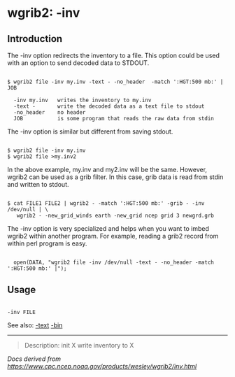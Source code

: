 # wgrib2: -inv

## Introduction

The -inv option redirects the inventory to
a file. This option could be used with an option to send decoded
data to STDOUT.

```

$ wgrib2 file -inv my.inv -text - -no_header  -match ':HGT:500 mb:' |  JOB

  -inv my.inv   writes the inventory to my.inv
  -text -       write the decoded data as a text file to stdout
  -no_header    no header
  JOB           is some program that reads the raw data from stdin

```

The -inv option is similar but different from saving
stdout.

```

$ wgrib2 file -inv my.inv
$ wgrib2 file >my.inv2

```

In the above example, my.inv and my2.inv will be the same. However,
wgrib2 can be used as a grib filter. In this case, grib data is read
from stdin and written to stdout.

```

$ cat FILE1 FILE2 | wgrib2 - -match ':HGT:500 mb:' -grib - -inv /dev/null | \
   wgrib2 - -new_grid_winds earth -new_grid ncep grid 3 newgrd.grb

```

The -inv option is very specialized and helps
when you want to imbed wgrib2 within another program. For example,
reading a grib2 record from within perl program is easy.

```

  open(DATA, "wgrib2 file -inv /dev/null -text - -no_header -match ':HGT:500 mb:' |");

```

## Usage

```

-inv FILE

```

See also:
[-text](./text.md)
[-bin](./bin.bin)

---

> Description: init X write inventory to X

_Docs derived from <https://www.cpc.ncep.noaa.gov/products/wesley/wgrib2/inv.html>_
